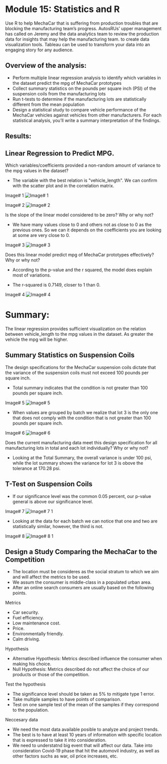 # Module 15: Statistics and R
Use R to help MechaCar that is suffering from production troubles that are blocking the manufacturing team’s progress. AutosRUs’ upper management has called on Jeremy and the data analytics team to review the production data for insights that may help the manufacturing team. to create data visualization tools. Tableau can be used to transform your data into an engaging story for any audience.

## Overview of the analysis:
- Perform multiple linear regression analysis to identify which variables in the dataset predict the mpg of MechaCar prototypes
- Collect summary statistics on the pounds per square inch (PSI) of the suspension coils from the manufacturing lots
- Run t-tests to determine if the manufacturing lots are statistically different from the mean population
- Design a statistical study to compare vehicle performance of the MechaCar vehicles against vehicles from other manufacturers. For each statistical analysis, you’ll write a summary interpretation of the findings.

## Results: 

## Linear Regression to Predict MPG.

Which variables/coefficients provided a non-random amount of variance to the mpg values in the dataset?

- The variable with the best relation is "vehicle_length". We can confirm with the scatter plot and in the correlation matrix.

Image# 1
![Image# 1](https://user-images.githubusercontent.com/95668609/165003759-43a43090-fc58-47fc-abd9-423864f45405.png)


Image# 2
![Image# 2](https://user-images.githubusercontent.com/95668609/165003767-b0b3cbe9-bfbd-49e6-bd60-dabfaf16a214.png)


Is the slope of the linear model considered to be zero? Why or why not?

- We have many values close to 0 and others not as close to 0 as the previous ones. So we can it depends on the coefficients you are looking at some are very close to 0.

Image# 3
![Image# 3](https://user-images.githubusercontent.com/95668609/165003773-ec177eaf-2929-4f06-a1d2-2a5c5c1e7271.png)


Does this linear model predict mpg of MechaCar prototypes effectively? Why or why not?

- According to the p-value and the r squared, the model does explain most of variations.
* The r-squared is 0.7149, closer to 1 than 0.

Image# 4
![Image# 4](https://user-images.githubusercontent.com/95668609/165003779-17ad6c6c-d916-4d5b-879c-9a7c769c7780.png)


# Summary:  
The linear regression provides sufficient visualization on the relation between vehicle_length to the mpg values in the dataset. 
As greater the vehicle the mpg will be higher.

## Summary Statistics on Suspension Coils

The design specifications for the MechaCar suspension coils dictate that the variance of the suspension coils must not exceed 100 pounds per square inch. 

- Total summary indicates that the condition is not greater than 100 pounds per square inch.

Image# 5
![Image# 5](https://user-images.githubusercontent.com/95668609/165003784-9765c59f-e4c3-4b7d-afff-19fd8138759a.png)


- When values are grouped by batch we realize that lot 3 is the only one that does not comply with the condition that is not greater than 100 pounds per square inch.

Image# 6
![Image# 6](https://user-images.githubusercontent.com/95668609/165003788-d7143bf8-f722-4166-aa68-016eadf66415.png)


Does the current manufacturing data meet this design specification for all manufacturing lots in total and each lot individually? Why or why not?

- Looking at the Total Summary, the overall variance is under 100 psi, while the lot summary shows the variance for lot 3 is obove the tolerance at 170.28 psi.

## T-Test on Suspension Coils

- If our significance level was the common 0.05 percent, our p-value general is above our significance level.

Image# 7
![Image# 7 1](https://user-images.githubusercontent.com/95668609/165003800-558fcf8e-1339-4d51-b476-ee26ba3a09f0.png)


- Looking at the data for each batch we can notice that one and two are statistically similar, however, the third is not.

Image# 8
![Image# 8 1](https://user-images.githubusercontent.com/95668609/165003809-42429cf6-76cb-47c3-93b4-38baf33566ec.png)


## Design a Study Comparing the MechaCar to the Competition

- The location must be consideres as the social stratum to which we aim and will affect the metrics to be used.
- We assum the consumer is middle-class in a populated urban area.
- After an online search consumers are usually based on the following points.

Metrics

- Car security.
- Fuel efficiency.
- Low maintenance cost.
- Price.
- Environmentally friendly.
- Calm driving.

Hypothesis

- Alternative Hypothesis: Metrics described influence the consumer when making his choice.
- Null Hypothesis: Metrics described do not affect the choice of our products or those of the competition.

Test the hypothesis

- The significance level should be taken as 5% to mitigate type 1 error.
- Take multiple samples to have points of comparison.
- Test on one sample test of the mean of the samples if they correspond to the population.
     
Neccesary data

- We need the most data available posible to analyze and project trends.
- The best is to have at least 10 years of information with specific location that is expressed to take it into consideration.
- We need to understatnd big event that will affect our data. Take into consideration Covid-19 phase that hit the automovil industry, as well as other factors suchs as war, oil price increases, etc.
